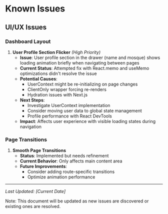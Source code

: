 # Known Issues

## UI/UX Issues

### Dashboard Layout
1. **User Profile Section Flicker** *(High Priority)*
   - **Issue**: User profile section in the drawer (name and mosque) shows loading animation briefly when navigating between pages
   - **Current Status**: Attempted fix with React.memo and useMemo optimizations didn't resolve the issue
   - **Potential Causes**:
     - UserContext might be re-initializing on page changes
     - ClientOnly wrapper forcing re-renders
     - Hydration issues with Next.js
   - **Next Steps**:
     - Investigate UserContext implementation
     - Consider moving user data to global state management
     - Profile performance with React DevTools
   - **Impact**: Affects user experience with visible loading states during navigation

### Page Transitions
1. **Smooth Page Transitions**
   - **Status**: Implemented but needs refinement
   - **Current Behavior**: Only affects main content area
   - **Future Improvements**:
     - Consider adding route-specific transitions
     - Optimize animation performance

---
*Last Updated: [Current Date]*

Note: This document will be updated as new issues are discovered or existing ones are resolved. 